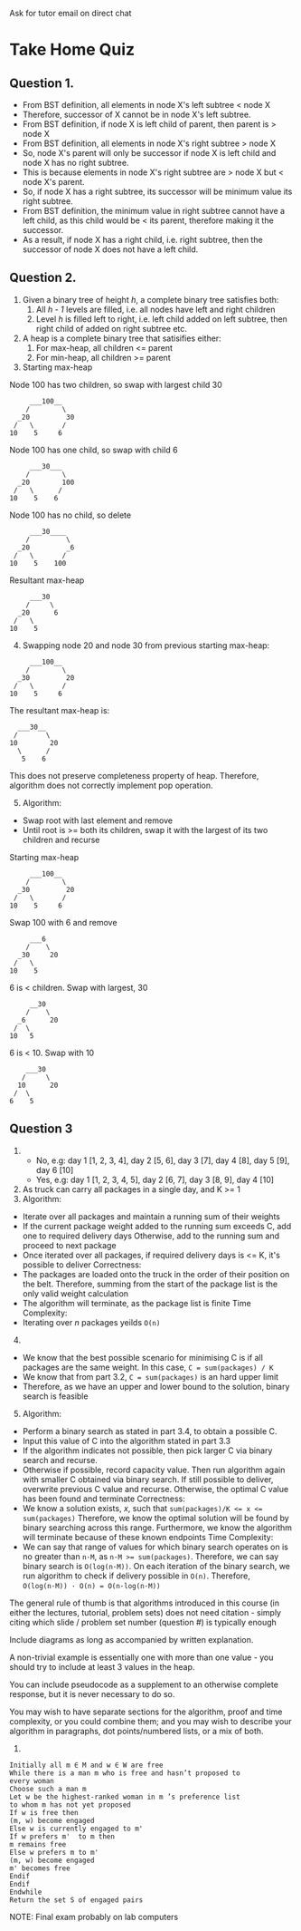 <!-- SPDX-License-Identifier: zlib-acknowledgement -->

Ask for tutor email on direct chat

# Take Home Quiz
## Question 1.
* From BST definition, all elements in node X's left subtree \< node X 
* Therefore, successor of X cannot be in node X's left subtree. 
* From BST definition, if node X is left child of parent, then parent is \> node X
* From BST definition, all elements in node X's right subtree \> node X
* So, node X's parent will only be successor if node X is left child and node X has no right subtree.
* This is because elements in node X's right subtree are \> node X but \< node X's parent. 
* So, if node X has a right subtree, its successor will be minimum value its right subtree.
* From BST definition, the minimum value in right subtree cannot have a left child, as this child would be \< its parent, therefore making it the successor.
* As a result, if node X has a right child, i.e. right subtree, then the successor of node X does not have a left child.

## Question 2.
1. Given a binary tree of height *h*, a complete binary tree satisfies both:
   1. All *h - 1* levels are filled, i.e. all nodes have left and right children
   2. Level *h* is filled left to right, i.e. left child added on left subtree, then right child of added on right subtree etc.
2. A heap is a complete binary tree that satisifies either:
   1. For max-heap, all children \<= parent
   2. For min-heap, all children \>= parent
3. Starting max-heap

Node 100 has two children, so swap with largest child 30
```
     ___100__
    /        \
  _20         30
 /   \       /
10    5     6
```
Node 100 has one child, so swap with child 6
```
     ___30___
    /        \
  _20        100
 /   \      /
10    5    6
```
Node 100 has no child, so delete
```
     ___30____
    /         \
  _20         _6
 /   \       /
10    5    100
```
Resultant max-heap
```
     ___30
    /     \
  _20      6
 /   \
10    5
```
4. Swapping node 20 and node 30 from previous starting max-heap:
```
     ___100__
    /        \
  _30         20
 /   \       /
10    5     6
```
The resultant max-heap is:
```
  ___30__
 /       \
10        20
  \      /
   5    6
```
This does not preserve completeness property of heap.
Therefore, algorithm does not correctly implement pop operation.

5. Algorithm:
  * Swap root with last element and remove 
  * Until root is \>= both its children, swap it with the largest of its two children and recurse

Starting max-heap
```
     ___100__
    /        \
  _30         20
 /   \       /
10    5     6
```
Swap 100 with 6 and remove
```
     ___6
    /    \
  _30     20
 /   \
10    5
```

6 is \< children. Swap with largest, 30
```
     __30
    /    \
  _6      20
 /  \
10   5
```
6 is \< 10. Swap with 10
```
    ___30
   /     \
  10      20
 /  \
6    5
```

## Question 3
1. * No, e.g: day 1 [1, 2, 3, 4], day 2 [5, 6], day 3 [7], day 4 [8], day 5 [9], day 6 [10]
   * Yes, e.g: day 1 [1, 2, 3, 4, 5], day 2 [6, 7], day 3 [8, 9], day 4 [10]
2. As truck can carry all packages in a single day, and K \>= 1
3. Algorithm:
  * Iterate over all packages and maintain a running sum of their weights
  * If the current package weight added to the running sum exceeds C, add one to required delivery days
    Otherwise, add to the running sum and proceed to next package
  * Once iterated over all packages, if required delivery days is <= K, it's possible to deliver
  Correctness:
  * The packages are loaded onto the truck in the order of their position on the belt.
    Therefore, summing from the start of the package list is the only valid weight calculation
  * The algorithm will terminate, as the package list is finite
  Time Complexity:
  * Iterating over *n* packages yeilds `O(n)`
4. 
  * We know that the best possible scenario for minimising C is if all packages are the same weight.
    In this case, `C = sum(packages) / K`
  * We know that from part 3.2, `C = sum(packages)` is an hard upper limit
  * Therefore, as we have an upper and lower bound to the solution, binary search is feasible
5. Algorithm:
  * Perform a binary search as stated in part 3.4, to obtain a possible C.
  * Input this value of C into the algorithm stated in part 3.3
  * If the algorithm indicates not possible, then pick larger C via binary search and recurse. 
  * Otherwise if possible, record capacity value. 
    Then run algorithm again with smaller C obtained via binary search.
    If still possible to deliver, overwrite previous C value and recurse.
    Otherwise, the optimal C value has been found and terminate
  Correctness:
  * We know a solution exists, *x*, such that `sum(packages)/K <= x <= sum(packages)` 
    Therefore, we know the optimal solution will be found by binary searching across this range.
    Furthermore, we know the algorithm will terminate because of these known endpoints
  Time Complexity:
  * We can say that range of values for which binary search operates on is no greater than `n·M`, as `n·M >= sum(packages)`.
    Therefore, we can say binary search is `O(log(n·M))`. 
    On each iteration of the binary search, we run algorithm to check if delivery possible in `O(n)`.
    Therefore, `O(log(n·M)) · O(n) = O(n·log(n·M))`




The general rule of thumb is that algorithms introduced in this course (in either the lectures, tutorial, problem sets) does not need citation - 
simply citing which slide / problem set number (question #) is typically enough

Include diagrams as long as accompanied by written explanation.

A non-trivial example is essentially one with more than one value - you should try to include at least 3 values in the heap.

You can include pseudocode as a supplement to an otherwise complete response, but it is never necessary to do so.

You may wish to have separate sections for the algorithm, proof and time complexity, or you could combine them; and you may wish to describe your algorithm in paragraphs, dot points/numbered lists, or a mix of both.

1. 

```
Initially all m ∈ M and w ∈ W are free
While there is a man m who is free and hasn’t proposed to
every woman
Choose such a man m
Let w be the highest-ranked woman in m ’s preference list
to whom m has not yet proposed
If w is free then
(m, w) become engaged
Else w is currently engaged to m'
If w prefers m'  to m then
m remains free
Else w prefers m to m'
(m, w) become engaged
m' becomes free
Endif
Endif
Endwhile
Return the set S of engaged pairs
```

NOTE: Final exam probably on lab computers
